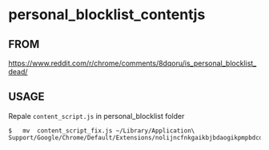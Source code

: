 # personal_blocklist_contentjs

## FROM

https://www.reddit.com/r/chrome/comments/8dqoru/is_personal_blocklist_dead/

## USAGE

Repale `content_script.js` in personal_blocklist folder

```
$   mv 	content_script_fix.js ~/Library/Application\ Support/Google/Chrome/Default/Extensions/nolijncfnkgaikbjbdaogikpmpbdcdef/2.6.1_0/content_script.js
```
